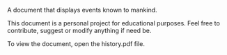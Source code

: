 
A document that displays events known to mankind.

This document is a personal project for educational purposes.
Feel free to contribute, suggest or modify anything if need be.

To view the document, open the history.pdf file.